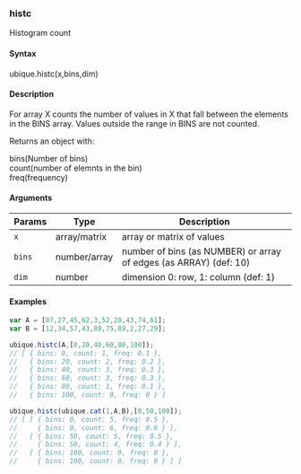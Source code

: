 ### histc

Histogram count


#### Syntax

ubique.histc(x,bins,dim)


#### Description

For array X counts the number of values in X that fall between the elements in the BINS array. Values outside the range in BINS are not counted.  
  
Returns an object with:  
  
bins(Number of bins)  
count(number of elemnts in the bin)  
freq(frequency)  



#### Arguments

|Params|Type|Description
|---------|----|-----------
|`x` | array/matrix | array or matrix of values
|`bins` | number/array | number of bins (as NUMBER) or array of edges (as ARRAY) (def: 10)
|`dim` | number | dimension 0: row, 1: column (def: 1)


#### Examples

```js
var A = [87,27,45,62,3,52,20,43,74,61];
var B = [12,34,57,43,88,75,89,2,27,29];

ubique.histc(A,[0,20,40,60,80,100]);
// [ { bins: 0, count: 1, freq: 0.1 },
//   { bins: 20, count: 2, freq: 0.2 },
//   { bins: 40, count: 3, freq: 0.3 },
//   { bins: 60, count: 3, freq: 0.3 },
//   { bins: 80, count: 1, freq: 0.1 },
//   { bins: 100, count: 0, freq: 0 } ]

ubique.histc(ubique.cat(1,A,B),[0,50,100]);
// [ [ { bins: 0, count: 5, freq: 0.5 },
//     { bins: 0, count: 6, freq: 0.6 } ],
//   [ { bins: 50, count: 5, freq: 0.5 },
//     { bins: 50, count: 4, freq: 0.4 } ],
//   [ { bins: 100, count: 0, freq: 0 },
//     { bins: 100, count: 0, freq: 0 } ] ]
```


